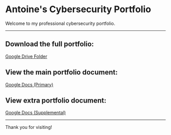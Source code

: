# Antoine's Cybersecurity Portfolio

Welcome to my professional cybersecurity portfolio.

---

## Download the full portfolio:
[Google Drive Folder](https://drive.google.com/drive/folders/191CFGxDjgMjS5GKkC85xOGUcpqF76Uml?usp=drive_link)

## View the main portfolio document:
[Google Docs (Primary)](https://docs.google.com/document/d/1zpT5fObIRX5BEkW0ZnMVQe_DbTgCXcQcTCbvwerZi3Q/edit?usp=drive_link)

## View extra portfolio document:
[Google Docs (Supplemental)](https://docs.google.com/document/d/1N7_uvt1ekB4k5GfZFC5yELLa9LTHGY05JOYh_KoN1bE/edit?usp=drive_link)

---

Thank you for visiting!